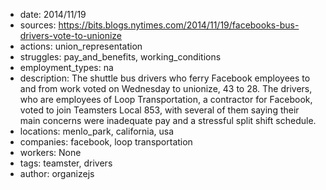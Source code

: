 - date: 2014/11/19
- sources: https://bits.blogs.nytimes.com/2014/11/19/facebooks-bus-drivers-vote-to-unionize
- actions: union_representation
- struggles: pay_and_benefits, working_conditions
- employment_types: na
- description: The shuttle bus drivers who ferry Facebook employees to and from work voted on Wednesday to unionize, 43 to 28. The drivers, who are employees of Loop Transportation, a contractor for Facebook, voted to join Teamsters Local 853, with several of them saying their main concerns were inadequate pay and a stressful split shift schedule.
- locations: menlo_park, california, usa
- companies: facebook, loop transportation
- workers: None
- tags: teamster, drivers
- author: organizejs
